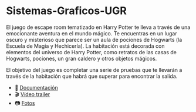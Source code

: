 # Sistemas-Graficos-UGR

El juego de escape room tematizado en Harry Potter te lleva a través de una emocionante aventura en el mundo mágico. Te encuentras en un lugar oscuro y misterioso que parece ser un aula de pociones de Hogwarts (la Escuela de Magia y Hechicería). La habitación está decorada con elementos del universo de Harry Potter, como retratos de las casas de Hogwarts, pociones, un gran caldero y otros objetos mágicos.

El objetivo del juego es completar una serie de pruebas que te llevarán a través de la habitación que habrá que superar para encontrar la salida.

- :page_with_curl: [Documentación](https://drive.google.com/file/d/1_E8e5ybVPK1KLXbadg0fbx5cIuwB3Ptf/view?usp=drive_link)
- :clapper: [Vídeo trailer](https://drive.google.com/file/d/1QVH3cdadgK4Cx330ue3-E9VHOYby-5Eg/view?usp=sharing)
- :camera: [Fotos](https://drive.google.com/drive/folders/1RpGQMkKR0gpNByPefo0LE9AcAuA5yk4a?usp=sharing)
